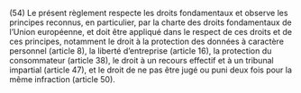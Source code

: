 (54) Le présent règlement respecte les droits fondamentaux et observe les principes reconnus, en particulier, par la charte des droits fondamentaux de l’Union européenne, et doit être appliqué dans le respect de ces droits et de ces principes, notamment le droit à la protection des données à caractère personnel (article 8), la liberté d’entreprise (article 16), la protection du consommateur (article 38), le droit à un recours effectif et à un tribunal impartial (article 47), et le droit de ne pas être jugé ou puni deux fois pour la même infraction (article 50).